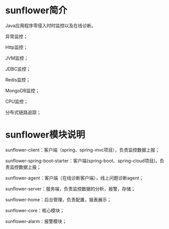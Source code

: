 # sunflower简介

Java应用程序零侵入时时监控以及在线诊断。

异常监控；

Http监控；

JVM监控；

JDBC监控；

Redis监控；

MongoDB监控；

CPU监控；

分布式链路追踪；

# sunflower模块说明

sunflower-client：客户端（spring、spring-mvc项目），负责监控数据上报；

sunflower-spring-boot-starter：客户端(spring-boot、spring-cloud项目)，负责监控数据上报；

sunflower-agent：客户端（在线诊断客户端），线上问题诊断agent；

sunflower-server：服务端，负责监控数据的分析，报警，存储；

sunflower-home：后台管理，负责配置，报表展示；

sunflower-core：核心模块；

sunflower-alarm：报警模块；


